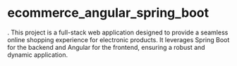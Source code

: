 # ecommerce_angular_spring_boot
. This project is a full-stack web application designed to provide a seamless online shopping experience for electronic products. It leverages Spring Boot for the backend and Angular for the frontend, ensuring a robust and dynamic application.
